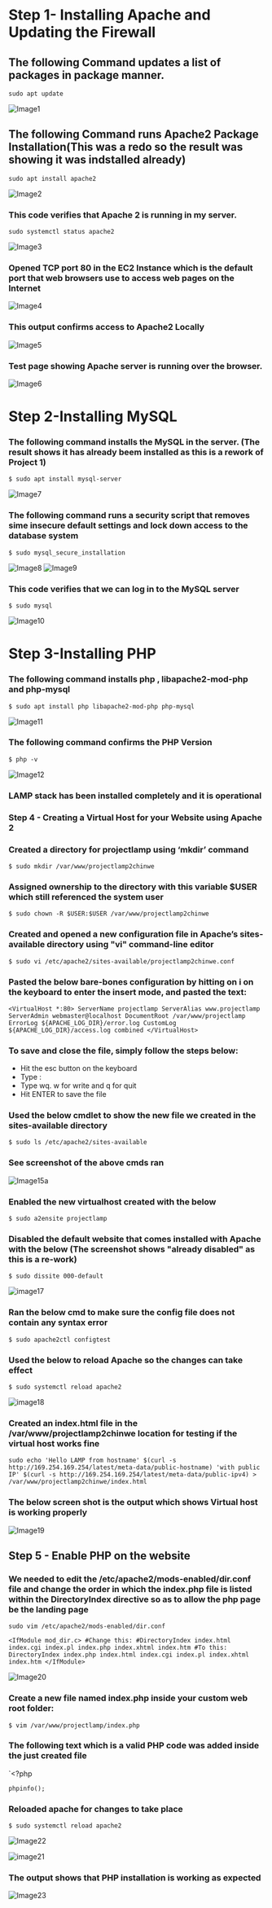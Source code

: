 # Step 1- Installing Apache and Updating the Firewall
## The following Command updates a list of packages in package manner.

`sudo apt update`

![Image1](./Images/Image1.PNG)

## The following Command runs Apache2 Package Installation(This was a redo so the result was showing it was indstalled already)

`sudo apt install apache2`

![Image2](./Images/Image2.PNG)

### This code verifies that Apache 2 is running in my server.

`sudo systemctl status apache2`

![Image3](./Images/Image3.PNG)

### Opened TCP port 80 in the EC2 Instance which is the default port that web browsers use to access web pages on the Internet

![Image4](./Images/Image4.PNG)


### This output confirms access to Apache2 Locally

![Image5](./Images/Image5.PNG)

### Test page showing Apache server is running over the browser.

![Image6](./Images/Image6.PNG)

# Step 2-Installing MySQL
### The following command installs the MySQL in the server. (The result shows it has already beem installed as this is a rework of Project 1)

`$ sudo apt install mysql-server`

![Image7](./Images/Image7.PNG)

### The following command runs a security script that removes sime insecure default settings and lock down access to the database system

`$ sudo mysql_secure_installation`

![Image8](./Images/Image8.PNG)
![Image9](./Images/Image9.PNG)

### This code verifies that we can log in to the MySQL server

`$ sudo mysql`

![Image10](./Images/image10.PNG)

# Step 3-Installing PHP

### The following command installs php , libapache2-mod-php and php-mysql

`$ sudo apt install php libapache2-mod-php php-mysql`

![Image11](./Images/image11.PNG)

### The following command confirms the PHP Version

`$ php -v`

![Image12](./Images/Image12.PNG)

### LAMP stack has been installed completely and it is operational

### Step 4 - Creating a Virtual Host for your Website using Apache 2

### Created a directory for projectlamp using ‘mkdir’ command

`$ sudo mkdir /var/www/projectlamp2chinwe`

### Assigned ownership to the directory with this variable $USER which still referenced the system user

`$ sudo chown -R $USER:$USER /var/www/projectlamp2chinwe`

### Created and opened a new configuration file in Apache’s sites-available directory using "vi" command-line editor

`$ sudo vi /etc/apache2/sites-available/projectlamp2chinwe.conf`

### Pasted the below bare-bones configuration by hitting on i on the keyboard to enter the insert mode, and pasted the text:

`<VirtualHost *:80>
    ServerName projectlamp
    ServerAlias www.projectlamp 
    ServerAdmin webmaster@localhost
    DocumentRoot /var/www/projectlamp
    ErrorLog ${APACHE_LOG_DIR}/error.log
    CustomLog ${APACHE_LOG_DIR}/access.log combined
</VirtualHost>`

### To save and close the file, simply follow the steps below:
- Hit the esc button on the keyboard
- Type :
- Type wq. w for write and q for quit
- Hit ENTER to save the file

### Used the below cmdlet to show the new file we created in the sites-available directory

`$ sudo ls /etc/apache2/sites-available`

### See screenshot of the above cmds ran

![Image15a](./Images/Image15a.PNG)

### Enabled the new virtualhost created with the below

`$ sudo a2ensite projectlamp`

### Disabled the default website that comes installed with Apache with the below (The screenshot shows "already disabled" as this is a re-work)

`$ sudo dissite 000-default`

![image17](./Images/image17.PNG)

### Ran the below cmd to make sure the config file does not contain any syntax error

`$ sudo apache2ctl configtest`

### Used the below to reload Apache so the changes can take effect

`$ sudo systemctl reload apache2`

![image18](./Images/image18.PNG)

### Created an index.html file in the /var/www/projectlamp2chinwe location for testing if the virtual host works fine

`sudo echo 'Hello LAMP from hostname' $(curl -s http://169.254.169.254/latest/meta-data/public-hostname) 'with public IP' $(curl -s http://169.254.169.254/latest/meta-data/public-ipv4) > /var/www/projectlamp2chinwe/index.html`

### The below screen shot is the output which shows Virtual host is working properly

![Image19](./Images/Image19.PNG)

## Step 5 - Enable PHP on the website

### We needed to edit the /etc/apache2/mods-enabled/dir.conf file and change the order in which the index.php file is listed within the DirectoryIndex directive so as to allow the php page be the landing page

`sudo vim /etc/apache2/mods-enabled/dir.conf`

`<IfModule mod_dir.c>
        #Change this:
        #DirectoryIndex index.html index.cgi index.pl index.php index.xhtml index.htm
        #To this:
        DirectoryIndex index.php index.html index.cgi index.pl index.xhtml index.htm
</IfModule>`

![Image20](./Images/Image20.PNG)

### Create a new file named index.php inside your custom web root folder:

`$ vim /var/www/projectlamp/index.php`

### The following text which is a valid PHP code was added inside the just created file

`<?php

`phpinfo();`

### Reloaded apache for changes to take place

`$ sudo systemctl reload apache2`

![Image22](./Images/Image22.PNG)

![image21](./Images/image21.PNG)

### The output shows that PHP installation is working as expected

![Image23](./Images/Image23.PNG)